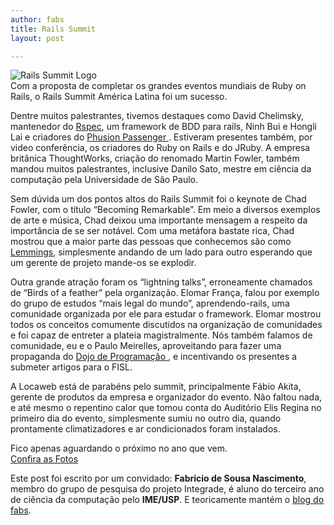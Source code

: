 ```yaml
---
author: fabs
title: Rails Summit
layout: post

---
```

![Rails Summit Logo][1]  
Com a proposta de completar os grandes eventos mundiais de Ruby on Rails, o Rails Summit América Latina foi um sucesso.

Dentre muitos palestrantes, tivemos destaques como David Chelimsky, mantenedor do [ Rspec][2], um framework de BDD para rails, Ninh Bui e Hongli Lai e criadores do [ Phusion Passenger ][3]. Estiveram presentes também, por video conferência, os criadores do Ruby on Rails e do JRuby. A empresa britânica ThoughtWorks, criação do renomado Martin Fowler, também mandou muitos palestrantes, inclusive Danilo Sato, mestre em ciência da computação pela Universidade de São Paulo.

Sem dúvida um dos pontos altos do Rails Summit foi o keynote de Chad Fowler, com o título “Becoming Remarkable”. Em meio a diversos exemplos de arte e música, Chad deixou uma importante mensagem a respeito da importância de se ser notável. Com uma metáfora bastate rica, Chad mostrou que a maior parte das pessoas que conhecemos são como [Lemmings][4], simplesmente andando de um lado para outro esperando que um gerente de projeto mande-os se explodir.

Outra grande atração foram os “lightning talks”, erroneamente chamados de “Birds of a feather” pela organização. Elomar França, falou por exemplo do grupo de estudos “mais legal do mundo”, aprendendo-rails, uma comunidade organizada por ele para estudar o framework. Elomar mostrou todos os conceitos comumente discutidos na organização de comunidades e foi capaz de entreter a plateia magistralmente. Nós também falamos de comunidade, eu e o Paulo Meirelles, aproveitando para fazer uma propaganda do [ Dojo de Programação ][5], e incentivando os presentes a submeter artigos para o FISL.

A Locaweb está de parabéns pelo summit, principalmente Fábio Akita, gerente de produtos da empresa e organizador do evento. Não faltou nada, e até mesmo o repentino calor que tomou conta do Auditório Elis Regina no primeiro dia do evento, simplesmente sumiu no outro dia, quando prontamente climatizadores e ar condicionados foram instalados.

Fico apenas aguardando o próximo no ano que vem.  
[Confira as Fotos][6]

Este post foi escrito por um convidado: **Fabricio de Sousa Nascimento**, membro do grupo de pesquisa do projeto Integrade, é aluno do terceiro ano de ciência da computação pelo **IME/USP**. E teoricamente mantém o [blog do fabs][7]. 














 [1]: http://ruby-br.org/wp-content/uploads/2008/08/railssummit.jpg
 [2]: http://rspec.info/
 [3]: http://www.modrails.com/
 [4]: http://en.wikipedia.org/wiki/Lemmings_(video_game)
 [5]: http://www.dojosp.epistemol.net/
 [6]: http://www.flickr.com/search/?q=railssummit&m=tags
 [7]: http://cemshost.com.br/~fabsn/dev/doku.php "Faz tempo que não Atualiza!"





